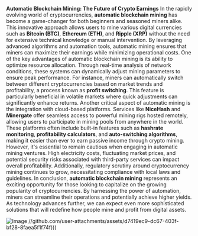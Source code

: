 **Automatic Blockchain Mining: The Future of Crypto Earnings**
In the rapidly evolving world of cryptocurrencies, **automatic blockchain mining** has become a game-changer for both beginners and seasoned miners alike. This innovative approach allows users to mine various digital currencies such as **Bitcoin (BTC)**, **Ethereum (ETH)**, and **Ripple (XRP)** without the need for extensive technical knowledge or manual intervention. By leveraging advanced algorithms and automation tools, automatic mining ensures that miners can maximize their earnings while minimizing operational costs.
One of the key advantages of automatic blockchain mining is its ability to optimize resource allocation. Through real-time analysis of network conditions, these systems can dynamically adjust mining parameters to ensure peak performance. For instance, miners can automatically switch between different cryptocurrencies based on market trends and profitability, a process known as **profit switching**. This feature is particularly beneficial in volatile markets where quick adjustments can significantly enhance returns.
Another critical aspect of automatic mining is the integration with cloud-based platforms. Services like **NiceHash** and **Minergate** offer seamless access to powerful mining rigs hosted remotely, allowing users to participate in mining pools from anywhere in the world. These platforms often include built-in features such as **hashrate monitoring**, **profitability calculators**, and **auto-switching algorithms**, making it easier than ever to earn passive income through crypto mining.
However, it's essential to remain cautious when engaging in automatic mining ventures. High electricity costs, fluctuating market prices, and potential security risks associated with third-party services can impact overall profitability. Additionally, regulatory scrutiny around cryptocurrency mining continues to grow, necessitating compliance with local laws and guidelines.
In conclusion, **automatic blockchain mining** represents an exciting opportunity for those looking to capitalize on the growing popularity of cryptocurrencies. By harnessing the power of automation, miners can streamline their operations and potentially achieve higher yields. As technology advances further, we can expect even more sophisticated solutions that will redefine how people mine and profit from digital assets. 

![Image](https://github.com/user-attachments/assets/d7419ec9-dc67-403f-bf28-8faea5f1f74f)
 //github.com/user-attachments/assets/d7419ec9-dc67-403f-bf28-8faea5f1f74f)))
